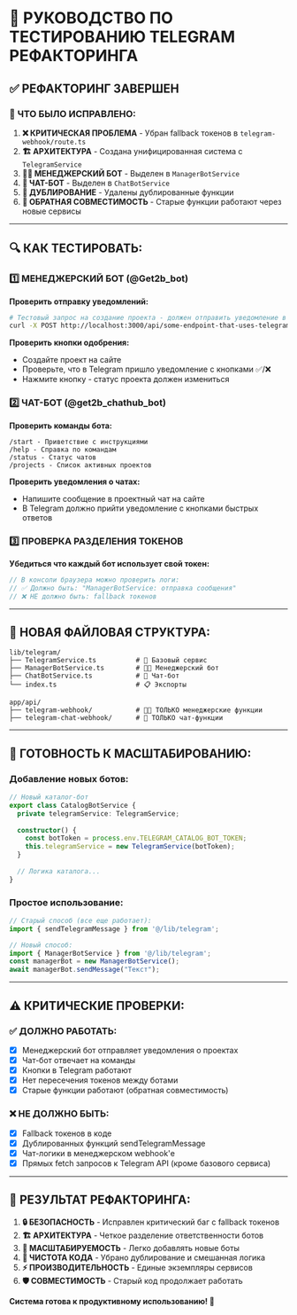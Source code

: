 # 🧪 РУКОВОДСТВО ПО ТЕСТИРОВАНИЮ TELEGRAM РЕФАКТОРИНГА

## ✅ **РЕФАКТОРИНГ ЗАВЕРШЕН**

### 🔧 **ЧТО БЫЛО ИСПРАВЛЕНО:**

1. **❌ КРИТИЧЕСКАЯ ПРОБЛЕМА** - Убран fallback токенов в `telegram-webhook/route.ts`
2. **🏗️ АРХИТЕКТУРА** - Создана унифицированная система с `TelegramService`
3. **👨‍💼 МЕНЕДЖЕРСКИЙ БОТ** - Выделен в `ManagerBotService`
4. **💬 ЧАТ-БОТ** - Выделен в `ChatBotService`
5. **🧹 ДУБЛИРОВАНИЕ** - Удалены дублированные функции
6. **🔄 ОБРАТНАЯ СОВМЕСТИМОСТЬ** - Старые функции работают через новые сервисы

---

## 🔍 **КАК ТЕСТИРОВАТЬ:**

### 1️⃣ **МЕНЕДЖЕРСКИЙ БОТ (@Get2b_bot)**

**Проверить отправку уведомлений:**
```bash
# Тестовый запрос на создание проекта - должен отправить уведомление в Telegram
curl -X POST http://localhost:3000/api/some-endpoint-that-uses-telegram
```

**Проверить кнопки одобрения:**
- Создайте проект на сайте
- Проверьте, что в Telegram пришло уведомление с кнопками ✅/❌
- Нажмите кнопку - статус проекта должен измениться

### 2️⃣ **ЧАТ-БОТ (@get2b_chathub_bot)**

**Проверить команды бота:**
```
/start - Приветствие с инструкциями
/help - Справка по командам
/status - Статус чатов
/projects - Список активных проектов
```

**Проверить уведомления о чатах:**
- Напишите сообщение в проектный чат на сайте
- В Telegram должно прийти уведомление с кнопками быстрых ответов

### 3️⃣ **ПРОВЕРКА РАЗДЕЛЕНИЯ ТОКЕНОВ**

**Убедиться что каждый бот использует свой токен:**
```javascript
// В консоли браузера можно проверить логи:
// ✅ Должно быть: "ManagerBotService: отправка сообщения"
// ❌ НЕ должно быть: fallback токенов
```

---

## 📁 **НОВАЯ ФАЙЛОВАЯ СТРУКТУРА:**

```
lib/telegram/
├── TelegramService.ts          # 🔧 Базовый сервис
├── ManagerBotService.ts        # 👨‍💼 Менеджерский бот
├── ChatBotService.ts           # 💬 Чат-бот
└── index.ts                    # 📋 Экспорты

app/api/
├── telegram-webhook/           # 👨‍💼 ТОЛЬКО менеджерские функции
├── telegram-chat-webhook/      # 💬 ТОЛЬКО чат-функции
```

---

## 🚀 **ГОТОВНОСТЬ К МАСШТАБИРОВАНИЮ:**

### **Добавление новых ботов:**

```typescript
// Новый каталог-бот
export class CatalogBotService {
  private telegramService: TelegramService;
  
  constructor() {
    const botToken = process.env.TELEGRAM_CATALOG_BOT_TOKEN;
    this.telegramService = new TelegramService(botToken);
  }
  
  // Логика каталога...
}
```

### **Простое использование:**

```typescript
// Старый способ (все еще работает):
import { sendTelegramMessage } from '@/lib/telegram';

// Новый способ:
import { ManagerBotService } from '@/lib/telegram';
const managerBot = new ManagerBotService();
await managerBot.sendMessage("Текст");
```

---

## ⚠️ **КРИТИЧЕСКИЕ ПРОВЕРКИ:**

### ✅ **ДОЛЖНО РАБОТАТЬ:**
- [x] Менеджерский бот отправляет уведомления о проектах
- [x] Чат-бот отвечает на команды
- [x] Кнопки в Telegram работают
- [x] Нет пересечения токенов между ботами
- [x] Старые функции работают (обратная совместимость)

### ❌ **НЕ ДОЛЖНО БЫТЬ:**
- [x] Fallback токенов в коде
- [x] Дублированных функций sendTelegramMessage
- [x] Чат-логики в менеджерском webhook'е
- [x] Прямых fetch запросов к Telegram API (кроме базового сервиса)

---

## 🎯 **РЕЗУЛЬТАТ РЕФАКТОРИНГА:**

1. **🔒 БЕЗОПАСНОСТЬ** - Исправлен критический баг с fallback токенов
2. **🏗️ АРХИТЕКТУРА** - Четкое разделение ответственности ботов  
3. **🔄 МАСШТАБИРУЕМОСТЬ** - Легко добавлять новые боты
4. **🧹 ЧИСТОТА КОДА** - Убрано дублирование и смешанная логика
5. **⚡ ПРОИЗВОДИТЕЛЬНОСТЬ** - Единые экземпляры сервисов
6. **🛡️ СОВМЕСТИМОСТЬ** - Старый код продолжает работать

**Система готова к продуктивному использованию! 🚀** 